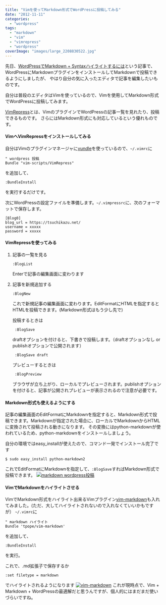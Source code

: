 ```yaml
---
title: "Vimを使ってMarkdown形式でWordPressに投稿してみる"
date: "2012-11-11"
categories:
  - "wordpress"
tags:
  - "markdown"
  - "vim"
  - "vimrepress"
  - "wordpress"
coverImage: "images/large_2208830522.jpg"
---
```


先日、[WordPressでMarkdown + Syntaxハイライトするには](https://tsuchikazu.net/wordpress_markdown_syntax_highlight/)という記事で、
WordPressにMarkdownプラグインをインストールしてMarkdownで投稿できるようにしましたが、
やはり自分の気に入ったエディタで記事を編集したいものです。

自分は普段のエディタはVimを使っているので、Vimを使用してMarkdown形式でWordPressに投稿してみます。

[VimRepress](https://github.com/vim-scripts/VimRepress)とは、VimのプラグインでWordPressの記事一覧を見れたり、投稿できるものです。
さらにはMarkdown形式にも対応しているという優れものです。

#### VimへVimRepressをインストールしてみる

自分はVimのプラグインマネージャに[vundle](https://github.com/gmarik/vundle)を使っているので、`~/.vimrc`に

```
" wordpress 投稿
Bundle "vim-scripts/VimRepress"
```

を追加して、

```
:BundleInstall
```

を実行するだけです。

次にWordPressの設定ファイルを準備します。`~/.vimpressrc`に、次のフォーマットで保存します。

```
[Blog0]
blog_url = https://tsuchikazu.net/
username = xxxxx
password = xxxxx
```

#### VimRepressを使ってみる

1. 記事の一覧を見る

    ```
    :BlogList
    ```

    Enterで記事の編集画面に変わります

2. 記事を新規追加する

    ```
    :BlogNew
    ```

    これで新規記事の編集画面に変わります。EditFormatにHTMLを指定するとHTMLを投稿できます。(Markdown形式はもう少し先で)

    投稿するときは

    ```
     :BlogSave
    ```

    draftオプションを付けると、下書きで投稿します。（draftオプションなし or publishオプションで公開されます）

    ```
     :BlogSave draft
    ```

    プレビューするときは

    ```
     :BlogPreview
    ```

    ブラウザが立ち上がり、ローカルでプレビューされます。publishオプションを付けると、記事が公開されプレビューが表示されるので注意が必要です。


#### Markdown形式も使えるようにする

記事の編集画面のEditFormatにMarkdownを指定すると、Markdown形式で投稿できます。Markdownが指定された場合に、ローカルでMarkdownからHTMLに変換されて投稿される動きになります。
その変換にはpython-markdownが使われているため、python-markdownをインストールしましょう。

自分の環境ではeasy\_installが使えたので、コマンド一発でインストール完了です

```
$ sudo easy_install python-markdown2
```

これでEditFormatにMarkdownを指定して、`:BlogSave`すればMarkdown形式で投稿できます。 [![](images/89dee2b2c90be1b4df49c0c0cf69e1fc.jpg "markdown wordpress投稿")](https://tsuchikazu.net/wp-content/uploads/2012/11/89dee2b2c90be1b4df49c0c0cf69e1fc.jpg)

#### VimでMarkdownをハイライトさせる

VimでMarkdown形式をハイライト出来るVimプラグイン[vim-markdown](https://github.com/tpope/vim-markdown)も入れてみました。(ただ、大してハイライトされないので入れなくていいかもですが）
`~/.vimrc`に

```
" markdown ハイライト
Bundle 'tpope/vim-markdown'
```

を追加して、

```
:BundleInstall
```

を実行。

これで、.md拡張子で保存するか

```
:set filetype = markdown
```

でハイライトされるようになります [![](images/53a5f7ae45bdf5e66e684d6be47b4804.jpg "vim-markdown")](https://tsuchikazu.net/wp-content/uploads/2012/11/53a5f7ae45bdf5e66e684d6be47b4804.jpg) これが現時点で、Vim + Markdown + WordPressの最適解だと思うんですが、個人的にはまだまだ使いづらいですね。
